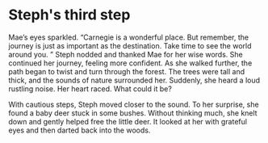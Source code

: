 # Steph's third step

Mae’s eyes sparkled. “Carnegie is a wonderful place. But remember, the journey is just as important as the destination. Take time to see the world around you. ”
Steph nodded and thanked Mae for her wise words. She continued her journey, feeling more confident. As she walked further, the path began to twist and turn through the forest. The trees were tall and thick, and the sounds of nature surrounded her. Suddenly, she heard a loud rustling noise. Her heart raced. What could it be?

With cautious steps, Steph moved closer to the sound. To her surprise, she found a baby deer stuck in some bushes. Without thinking much, she knelt down and gently helped free the little deer. It looked at her with grateful eyes and then darted back into the woods.